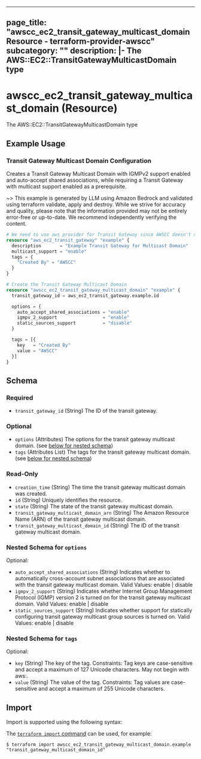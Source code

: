 
---
page_title: "awscc_ec2_transit_gateway_multicast_domain Resource - terraform-provider-awscc"
subcategory: ""
description: |-
  The AWS::EC2::TransitGatewayMulticastDomain type
---

# awscc_ec2_transit_gateway_multicast_domain (Resource)

The AWS::EC2::TransitGatewayMulticastDomain type

## Example Usage

### Transit Gateway Multicast Domain Configuration

Creates a Transit Gateway Multicast Domain with IGMPv2 support enabled and auto-accept shared associations, while requiring a Transit Gateway with multicast support enabled as a prerequisite.

~> This example is generated by LLM using Amazon Bedrock and validated using terraform validate, apply and destroy. While we strive for accuracy and quality, please note that the information provided may not be entirely error-free or up-to-date. We recommend independently verifying the content.

```terraform
# We need to use aws provider for Transit Gateway since AWSCC doesn't support multicast_support option
resource "aws_ec2_transit_gateway" "example" {
  description       = "Example Transit Gateway for Multicast Domain"
  multicast_support = "enable"
  tags = {
    "Created By" = "AWSCC"
  }
}

# Create the Transit Gateway Multicast Domain
resource "awscc_ec2_transit_gateway_multicast_domain" "example" {
  transit_gateway_id = aws_ec2_transit_gateway.example.id

  options = {
    auto_accept_shared_associations = "enable"
    igmpv_2_support                 = "enable"
    static_sources_support          = "disable"
  }

  tags = [{
    key   = "Created By"
    value = "AWSCC"
  }]
}
```

<!-- schema generated by tfplugindocs -->
## Schema

### Required

- `transit_gateway_id` (String) The ID of the transit gateway.

### Optional

- `options` (Attributes) The options for the transit gateway multicast domain. (see [below for nested schema](#nestedatt--options))
- `tags` (Attributes List) The tags for the transit gateway multicast domain. (see [below for nested schema](#nestedatt--tags))

### Read-Only

- `creation_time` (String) The time the transit gateway multicast domain was created.
- `id` (String) Uniquely identifies the resource.
- `state` (String) The state of the transit gateway multicast domain.
- `transit_gateway_multicast_domain_arn` (String) The Amazon Resource Name (ARN) of the transit gateway multicast domain.
- `transit_gateway_multicast_domain_id` (String) The ID of the transit gateway multicast domain.

<a id="nestedatt--options"></a>
### Nested Schema for `options`

Optional:

- `auto_accept_shared_associations` (String) Indicates whether to automatically cross-account subnet associations that are associated with the transit gateway multicast domain. Valid Values: enable | disable
- `igmpv_2_support` (String) Indicates whether Internet Group Management Protocol (IGMP) version 2 is turned on for the transit gateway multicast domain. Valid Values: enable | disable
- `static_sources_support` (String) Indicates whether support for statically configuring transit gateway multicast group sources is turned on. Valid Values: enable | disable


<a id="nestedatt--tags"></a>
### Nested Schema for `tags`

Optional:

- `key` (String) The key of the tag. Constraints: Tag keys are case-sensitive and accept a maximum of 127 Unicode characters. May not begin with aws:.
- `value` (String) The value of the tag. Constraints: Tag values are case-sensitive and accept a maximum of 255 Unicode characters.

## Import

Import is supported using the following syntax:

The [`terraform import` command](https://developer.hashicorp.com/terraform/cli/commands/import) can be used, for example:

```shell
$ terraform import awscc_ec2_transit_gateway_multicast_domain.example "transit_gateway_multicast_domain_id"
```
